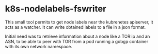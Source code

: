 # k8s-nodelabels-fswriter

This small tool permits to get node labels near the kubrenetes apiserver, it acts as a watcher.
It can write obtained labels to a file in a json format.

Initial need was to retrieve information about a node like a TOR ip and an ASN, to be able to peer with TOR from a pod running a gobgp container with its own network namespace.
